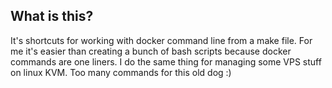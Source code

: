 ## What is this?

It's shortcuts for working with docker command line from a make file.   For me it's easier than creating a bunch of bash scripts because docker commands are one liners.   I do the same thing for managing some VPS stuff on linux KVM.  Too many commands for this old dog :)
